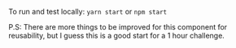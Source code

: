 To run and test locally: `yarn start` or `npm start`

P.S: There are more things to be improved for this component for reusability, but I guess this is a good start for a 1 hour challenge.
